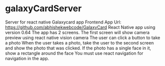 # galaxyCardServer
Server for react native Galaxycard app
Frontend App Url: https://github.com/abhishekwebcode/GalaxyCard
React Native app using version 0.64
The app has 2 screens.
The first screen will show camera preview using react native vision camera
The user can click a button to take a photo
When the user takes a photo, take the user to the second screen and show the photo that was clicked.
If the photo has a single face in it, show a rectangle around the face
You must use react navigation for navigation in the app.
